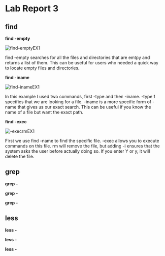 # Lab Report 3

## find 

**find -empty**

![find-emptyEX1](https://user-images.githubusercontent.com/68180000/199066219-264b6cb2-60ab-4df7-acf4-90e537b186fc.jpg)

find -empty searches for all the files and directories that are emtpy and returns a list of them. This can be useful for users who needed a quick way to locate empty files and directories. 

**find -iname**

![find-inameEX1](https://user-images.githubusercontent.com/68180000/199067927-e7d82dce-ef5b-4bd4-a56b-63a569e5d428.jpg)

In this example I used two commands, first -type and then -iname. -type f specifies that we are looking for a file. -iname is a more specific form of -name that gives us our exact search. This can be useful if you know the name of a file but want the exact path. 

**find -exec**

![-execrmEX1](https://user-images.githubusercontent.com/68180000/199069144-504a25e9-d60a-4c14-aaad-defc55a80b3b.jpg)

First we use find -name to find the specific file. -exec allows you to execute commands on this file. rm will remove the file, but adding -i ensures that the system asks the user before actually doing so. If you enter Y or y, it will delete the file. 

## grep 

**grep -**

**grep -**

**grep -**


## less

**less -**

**less -**

**less -**
